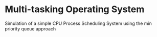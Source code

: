 # Multi-tasking Operating System

Simulation of a simple CPU Process Scheduling System using the min priority queue approach
